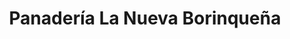---
title: "Panadería La Nueva Borinqueña"
url: /aguadilla/panaderia-la-nueva-borinquena/
shop: bakery
---
